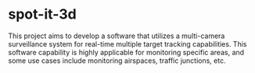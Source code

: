 # spot-it-3d
This project aims to develop a software that utilizes a multi-camera surveillance system for real-time multiple target tracking capabilities. This software capability is highly applicable for monitoring specific areas, and some use cases include monitoring airspaces, traffic junctions, etc.
